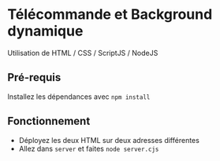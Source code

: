 # Télécommande et Background dynamique
Utilisation de HTML / CSS / ScriptJS / NodeJS

## Pré-requis
Installez les dépendances avec `npm install`

## Fonctionnement
- Déployez les deux HTML sur deux adresses différentes
- Allez dans `server` et faites `node server.cjs`